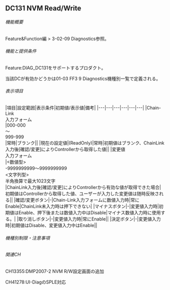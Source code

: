 ## DC131 NVM Read/Write 

###### 機能概要

Feature&Function編 > 3-02-09 Diagnostics参照。

###### 機能と提供条件

Feature:DIAG\_DC131をサポートするプロダクト。

当該DCが有効かどうかは01-03 FF3 9 Diagnostics機種別一覧で定義される。

###### 表示項目

|項目|設定範囲|表示条件|初期値/表示値|備考|
|---|---|---|---|---|---|
|Chain-Link<br/>入力フォーム<br/>|000-000<br/>～<br/>999-999<br/>|常時|ブランク||
|現在の設定値|(ReadOnly)|常時|初期値はブランク、ChainLink入力後[確認/変更]によりControllerから取得した値||
|変更値<br/>入力フォーム<br/>|<数値型><br/>-9999999999～9999999999<br/><文字列型><br/>半角換算で最大1023文字<br/>|ChainLink入力後[確認/変更]によりControllerから有効な値が取得できた場合|初期値はControllerから取得した値、ユーザーが入力した変更値は随時反映される||
|確認/変更ボタン|-|Chain-Link入力フォームに数値入力時|常にEnable|ChainLink未入力時は押下できない|
|マイナスボタン|-|変更値入力時|初期値はEnable、押下後または数値入力中はDisable|マイナス数値入力時に使用する。|
|取り消しボタン|-|変更値入力時|常にEnable||
|決定ボタン|-|変更値入力時|初期値はDisable、変更値入力中はEnable||


###### 機種別制限・注意事項

###### 関連CH

CH13355:DMP2007-2 NVM R/W設定画面の追加

CH41278:UI-DiagのSPLE対応